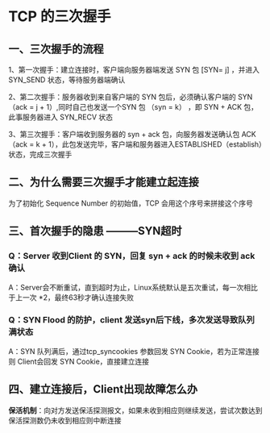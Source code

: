 # TCP 的三次握手

## 一、三次握手的流程

1、第一次握手：建立连接时，客户端向服务器端发送 SYN 包 [SYN= j] ，并进入SYN_SEND 状态，等待服务器端确认

2、第二次握手：服务器收到来自客户端的 SYN 包后，必须确认客户端的 SYN （ack = j + 1）,同时自己也发送一个SYN 包 （syn = k） ，即 SYN + ACK 包，此事服务器进入 SYN_RECV 状态

3、第三次握手：客户端收到服务器的 syn + ack 包，向服务器发送确认包 ACK （ack = k + 1），此包发送完毕，客户端和服务器进入ESTABLISHED（establish）状态，完成三次握手

## 二、为什么需要三次握手才能建立起连接

为了初始化 Sequence Number 的初始值，TCP 会用这个序号来拼接这个序号

## 三、首次握手的隐患 ———SYN超时

### Q：Server 收到Client 的 SYN，回复 syn + ack 的时候未收到 ack 确认

A：Server会不断重试，直到超时为止，Linux系统默认是五次重试，每一次相比于上一次 *2，最终63秒才确认连接失败

### Q：SYN Flood 的防护，client 发送syn后下线，多次发送导致队列满状态

A：SYN 队列满后，通过tcp_syncookies 参数回发 SYN Cookie，若为正常连接则 Client会回发 SYN Cookie，直接建立连接

## 四、建立连接后，Client出现故障怎么办

**保活机制**：向对方发送保活探测报文，如果未收到相应则继续发送，尝试次数达到保活探测数仍未收到相应则中断连接